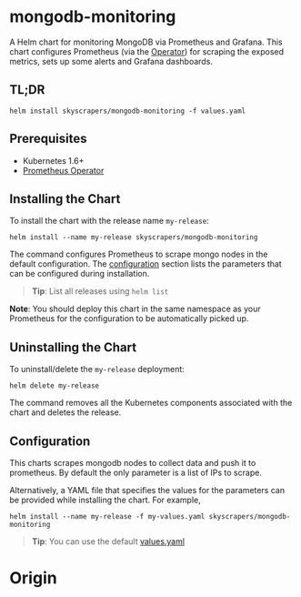 # mongodb-monitoring

A Helm chart for monitoring MongoDB via Prometheus and Grafana. This chart configures Prometheus (via the [Operator](https://github.com/coreos/prometheus-operator)) for scraping the exposed metrics, sets up some alerts and Grafana dashboards.

## TL;DR

```shell
helm install skyscrapers/mongodb-monitoring -f values.yaml
```

## Prerequisites

- Kubernetes 1.6+
- [Prometheus Operator](https://github.com/coreos/prometheus-operator)

## Installing the Chart

To install the chart with the release name `my-release`:

```shell
helm install --name my-release skyscrapers/mongodb-monitoring
```

The command configures Prometheus to scrape mongo nodes in the default configuration. The [configuration](#configuration) section lists the parameters that can be configured during installation.

> **Tip**: List all releases using `helm list`

**Note**: You should deploy this chart in the same namespace as your Prometheus for the configuration to be automatically picked up.

## Uninstalling the Chart

To uninstall/delete the `my-release` deployment:

```shell
helm delete my-release
```

The command removes all the Kubernetes components associated with the chart and deletes the release.

## Configuration

This charts scrapes mongodb nodes to collect data and push it to prometheus. By default the only parameter is a list of IPs to scrape.

Alternatively, a YAML file that specifies the values for the parameters can be provided while installing the chart. For example,

```shell
helm install --name my-release -f my-values.yaml skyscrapers/mongodb-monitoring
```

> **Tip**: You can use the default [values.yaml](values.yaml)


# Origin

